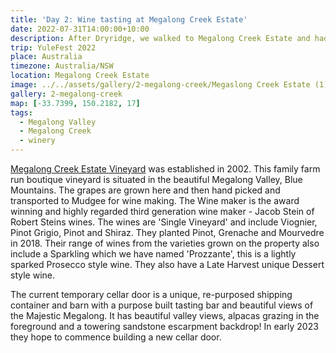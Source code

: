 ```yaml
---
title: 'Day 2: Wine tasting at Megalong Creek Estate'
date: 2022-07-31T14:00:00+10:00
description: After Dryridge, we walked to Megalong Creek Estate and had a second wine tasting there.
trip: YuleFest 2022
place: Australia
timezone: Australia/NSW
location: Megalong Creek Estate
image: ../../assets/gallery/2-megalong-creek/Megaslong Creek Estate (1).jpeg
gallery: 2-megalong-creek
map: [-33.7399, 150.2182, 17]
tags:
  - Megalong Valley
  - Megalong Creek
  - winery
---
```


[Megalong Creek Estate Vineyard](https://www.megalongcreekestate.com/) was established in 2002. This family farm run boutique vineyard is situated in the beautiful Megalong Valley, Blue Mountains. The grapes are grown here and then hand picked and transported to Mudgee for wine making. The Wine maker is the award winning and highly regarded third generation wine maker - Jacob Stein of Robert Steins wines. The wines are 'Single Vineyard' and include Viognier, Pinot Grigio, Pinot and Shiraz. They planted Pinot, Grenache and Mourvedre in 2018. Their range of wines from the varieties grown on the property also include a Sparkling which we have named 'Prozzante', this is a lightly sparked Prosecco style wine. They also have a Late Harvest unique Dessert style wine.

The current temporary cellar door is a unique, re-purposed shipping container and barn with a purpose built tasting bar and beautiful views of the Majestic Megalong. It has beautiful valley views, alpacas grazing in the foreground and a towering sandstone escarpment backdrop! In early 2023 they hope to commence building a new cellar door.
